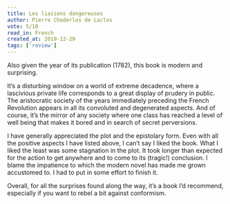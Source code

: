 ```yaml
---
title: Les liaisons dangereuses
author: Pierre Choderlos de Laclos
vote: 5/10
read_in: French
created_at: 2019-12-29
tags: ['review']
---
```


Also given the year of its publication (1782), this book is modern and surprising.

It’s a disturbing window on a world of extreme decadence, where a lascivious private life corresponds to a great display of prudery in public. The aristocratic society of the years immediately preceding the French Revolution appears in all its convoluted and degenerated aspects. And of course, it’s the mirror of any society where one class has reached a level of well being that makes it bored and in search of secret perversions.

I have generally appreciated the plot and the epistolary form. Even with all the positive aspects I have listed above, I can’t say I liked the book. What I liked the least was some stagnation in the plot. It took longer than expected for the action to get anywhere and to come to its (tragic!) conclusion. I blame the impatience to which the modern novel has made me grown accustomed to. I had to put in some effort to finish it.

Overall, for all the surprises found along the way, it’s a book I’d recommend, especially if you want to rebel a bit against conformism.


